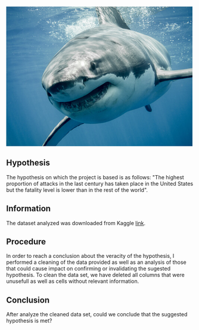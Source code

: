 ![portada](https://github.com/angelanavarrog/Pandas-project-Sharks-attacks/blob/main/Images/image.jpg)

## Hypothesis

The hypothesis on which the project is based is as follows:  "The highest proportion of attacks in the last century has taken place in the United States but the fatality level is lower than in the rest of the world".


## Information

The dataset analyzed was downloaded from Kaggle [link](https://www.kaggle.com/teajay/global-shark-attacks). 


## Procedure

In order to reach a conclusion about the veracity of the hypothesis, I performed a cleaning of the data provided as well as an analysis of those that could cause impact on confirming or invalidating the sugested hypothesis. To clean the data set, we have deleted all columns that were unusefull as well as cells without relevant information.


## Conclusion

After analyze the cleaned data set, could we conclude that the suggested hypothesis is met?
